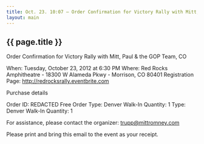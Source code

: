 ```yaml
---
title: Oct. 23. 10:07 — Order Confirmation for Victory Rally with Mitt, Paul & the GOP Team, CO
layout: main
---
```


## {{ page.title }}

Order Confirmation for Victory Rally with Mitt, Paul &amp; the GOP Team, CO

 When: Tuesday, October 23, 2012 at 6:30 PM 
 Where: Red Rocks Amphitheatre - 18300 W Alameda Pkwy - Morrison, CO 80401
 Registration Page: http://redrocksrally.eventbrite.com

Purchase details

 Order ID: REDACTED
 Free Order  Type: Denver Walk-In
 Quantity: 1
 Type: Denver Walk-In
 Quantity: 1

For assistance, please contact the organizer: trupp@mittromney.com

Please print and bring this email to the event as your receipt.
